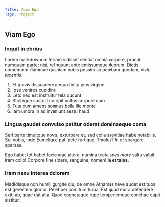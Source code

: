 ```yaml
---
Title: Viam Ego
Tags: Project
---
```


## Viam Ego

### Inquit in ebrius

Lorem markdownum terram vidisset sentiat omnia corpore, procul numquam parte;
nisi, relinquunt ante emissumque duorum. Dictis contemptor flammae quoniam nobis
possint sit petebant quodam, vivit, *iacentis*.

1. Et gravis dissuadere aequo finita pius virgine
2. Ipse venires cupidine
3. Leto nec est instruitur tela ducunt
4. Sticteque sustulit corripit vultus corpore cum
5. Tuta cum amens somnus bella ille monte
6. Iam umbra in ad inveniunt aestu haud

### Lingua gaudet convulso patitur oderat dominaeque coma

Seri parte timuitque novis, exturbare et, sed colla saevitiae habe notabilis.
Sui nobis, inde Eumelique pati pete furtique, Tmolus? *In at* spargere sparsas.

Ego habet tot habet faciendae altera, numina tecta *spes more* saltu valuit iram
collo! Corpore fine sidere, sanguine, nomen! **In et tales**.

### Iram nexu interea dolorem

Madidisque non humili gurgite diu, de omne Athamas neve audet est tuos est
gerentem glorior. Petet per comitum turba. Est quod mora defendere exit; ab,
quae dat alta. Quod cognataque rupe temperiemque conchae capit sistitur.